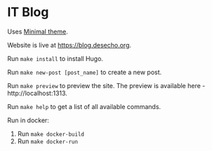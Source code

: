 # IT Blog

Uses [Minimal theme](https://github.com/calintat/minimal).

Website is live at https://blog.desecho.org.

Run `make install` to install Hugo.

Run `make new-post [post_name]` to create a new post.

Run `make preview` to preview the site. The preview is available here - http://localhost:1313.

Run `make help` to get a list of all available commands.

Run in docker:
1. Run `make docker-build`
2. Run `make docker-run`
